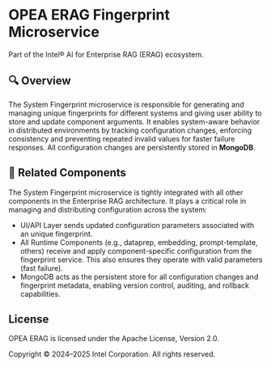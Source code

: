 # OPEA ERAG Fingerprint Microservice

Part of the Intel® AI for Enterprise RAG (ERAG) ecosystem.

## 🔍 Overview
The System Fingerprint microservice is responsible for generating and managing unique fingerprints for different systems and giving user ability to store and update component arguments. It enables system-aware behavior in distributed environments by tracking configuration changes, enforcing consistency and preventing repeated invalid values for faster failure responses. All configuration changes are persistently stored in **MongoDB**.

## 🔗 Related Components
The System Fingerprint microservice is tightly integrated with all other components in the Enterprise RAG architecture. It plays a critical role in managing and distributing configuration across the system:
 - UI/API Layer sends updated configuration parameters associated with an unique fingerprint.
 - All Runtime Components (e.g., dataprep, embedding, prompt-template, others) receive and apply component-specific configuration from the fingerprint service. This also ensures they operate with valid parameters (fast failure). 
 - MongoDB acts as the persistent store for all configuration changes and fingerprint metadata, enabling version control, auditing, and rollback capabilities.

## License
OPEA ERAG is licensed under the Apache License, Version 2.0.

Copyright © 2024–2025 Intel Corporation. All rights reserved.